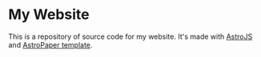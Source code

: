 # My Website

This is a repository of source code for my website. It's made with [AstroJS](https://astro.build/) and [AstroPaper template](https://astro.build/themes/details/astro-paper/).

